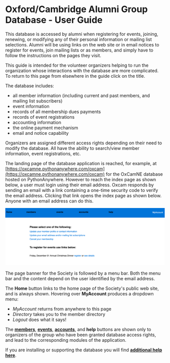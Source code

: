 # Oxford/Cambridge Alumni Group Database - User Guide

This database is accessed by alumni when registering for events, joining, renewing, or modifying any of their personal information or mailing list selections. Alumni will be using links on the web site or in email notices to register for events, join mailing lists or as members, and simply have to follow the instructions on the pages they visit.

This guide is intended for the volunteer organizers helping to run the organization whose interactions with the database are more complicated. To return to this page from elsewhere in the guide click on the title.

The database includes:

- all member information (including current and past members, and mailing list subscribers)
- event information
- records of all membership dues payments
- records of event registrations
- accounting information
- the online payment mechanism
- email and notice capability

Organizers are assigned different access rights depending on their need to modify the database. All have the ability to search/view member information, event registrations, etc.

The landing page of the database application is reached, for example, at [https://oxcamne.pythonanywhere.com/oxcam](https://oxcamne.pythonanywhere.com/oxcam) for the OxCamNE database hosted on PythonAnywhere. However to reach the index page as shown below, a user must login using their email address. Oxcam responds by sending an email with a link containing a one-time security code to verify the email address. Clicking that link opens the index page as shown below. Anyone with an email address can do this.

![index](images/index.png)

The page banner for the Society is followed by a menu bar. Both the menu bar and the content depend on the user identified by the email address.

The **Home** button links to the home page of the Society's public web site, and is always shown. Hovering over **MyAccount** produces a dropdown menu:

- *MyAccount* returns from anywhere to this page
- *Directory* takes you to the member directory
- *Logout* does what it says!

The [**members**](members), [**events**,](events.md) [**accounts**](accounts.md), and **help** buttons are shown only to organizers of the group who have been granted database access rights, and lead to the corresponding modules of the application.

If you are installing or supporting the database you will find [**additional help here**](support.md).
